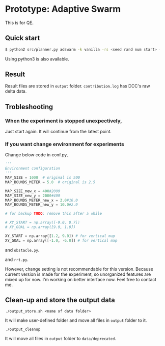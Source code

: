 # Prototype: Adaptive Swarm
This is for QE.

## Quick start
```bash
$ python2 src/planner.py adswarm -k vanilla -rs <seed rand num start> -re <seed rand num end>
```
Using python3 is also available.

## Result
Result files are stored in `output` folder.
`contribution.log` has DCC's raw delta data.

## Trobleshooting
### When the experiment is stopped unexpectively,
Just start again.
It will continue from the latest point.

### If you want change environment for experiments
Change below code in conf.py,

```python
'''
Environment configuration
'''
MAP_SIZE = 1000  # original is 500
MAP_BOUNDS_METER = 5.0  # original is 2.5

MAP_SIZE_new_x = 400#2000
MAP_SIZE_new_y = 2000#400
MAP_BOUNDS_METER_new_x = 2.0#10.0
MAP_BOUNDS_METER_new_y = 10.0#2.0

# for backup TODO: remove this after a while

# XY_START = np.array([-9.0, 0.7]) 
# XY_GOAL = np.array([9.0, 1.0])

XY_START = np.array([1.2, 9.0]) # for vertical map
XY_GOAL = np.array([-1.0, -6.0]) # for vertical map

```

and `obstacle.py`.

and `rrt.py`.

However, change setting is not recommendable for this version.
Because current version is made for the experiment, so unorganized features are mixed up for now.
I'm working on better interface now. 
Feel free to contact me.

## Clean-up and store the output data

```
./output_store.sh <name of data folder>
```
It will make user-defined folder and move all files in `output` folder to it.

```
./output_cleanup
```
It will move all files in `output` folder to `data/deprecated`.
